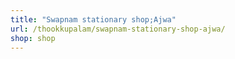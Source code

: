 ```yaml
---
title: "Swapnam stationary shop;Ajwa"
url: /thookkupalam/swapnam-stationary-shop-ajwa/
shop: shop
---
```

